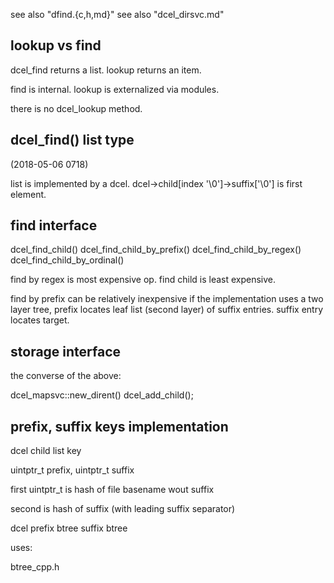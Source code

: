 

see also "dfind.{c,h,md}"
see also "dcel_dirsvc.md"



lookup vs find
--------------
dcel_find returns a list.
lookup returns an item.

find is internal.
lookup is externalized via modules.

there is no dcel_lookup method.


dcel_find() list type
---------------------
(2018-05-06 0718)

list is implemented by a dcel.
dcel->child[index '\0']->suffix['\0'] is first element.





find interface
--------------

  dcel_find_child()
  dcel_find_child_by_prefix()
  dcel_find_child_by_regex()
  dcel_find_child_by_ordinal()


find by regex is most expensive op.
find child is least expensive.

find by prefix can be relatively inexpensive if the implementation uses a two layer tree, prefix locates leaf list (second layer) of suffix entries.  suffix entry locates target.


storage interface
-----------------


the converse of the above:

  dcel_mapsvc::new_dirent()
  dcel_add_child();



prefix, suffix keys implementation
----------------------------------

dcel child list key

  uintptr_t prefix,
  uintptr_t suffix


first uintptr_t is hash of file basename wout suffix

second is hash of suffix (with leading suffix separator)


dcel
  prefix btree
    suffix btree


uses:

  btree_cpp.h
  